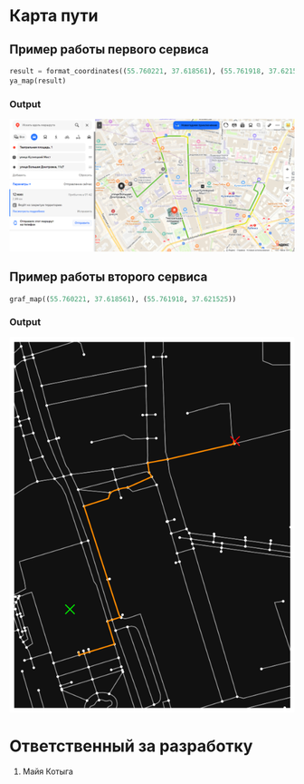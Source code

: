 # Карта пути

## Пример работы первого сервиса 

```python
result = format_coordinates((55.760221, 37.618561), (55.761918, 37.621525), (55.761644, 37.612991))
ya_map(result)
```
### Output
![Map](https://github.com/Kotyga/muesli_mipt_hack_2024/blob/main/geo_route/img/Map1.png)

## Пример работы второго сервиса 

```python
graf_map((55.760221, 37.618561), (55.761918, 37.621525))
```
### Output
![Map](https://github.com/Kotyga/muesli_mipt_hack_2024/blob/main/geo_route/img/Map2.png)

# Ответственный за разработку
1. Майя Котыга